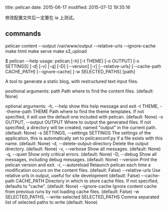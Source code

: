 title: pelican
date: 2015-06-17
modified: 2015-07-12 19:35:16

修改配置文件后一定要在 ia 上测试。

## commands 
pelican content --output /var/www/output --relative-urls --ignore-cache
make html
make serve
make s3_upload


$ pelican --help
usage: pelican [-h] [-t THEME] [-o OUTPUT] [-s SETTINGS] [-d] [-v] [-q] [-D]
               [--version] [-r] [--relative-urls] [--cache-path CACHE_PATH]
               [--ignore-cache] [-w SELECTED_PATHS]
               [path]

A tool to generate a static blog, with restructured text input files.

positional arguments:
  path                  Path where to find the content files. (default: None)

optional arguments:
  -h, --help            show this help message and exit
  -t THEME, --theme-path THEME
                        Path where to find the theme templates. If not
                        specified, it will use the default one included with
                        pelican. (default: None)
  -o OUTPUT, --output OUTPUT
                        Where to output the generated files. If not specified,
                        a directory will be created, named "output" in the
                        current path. (default: None)
  -s SETTINGS, --settings SETTINGS
                        The settings of the application, this is automatically
                        set to pelicanconf.py if a file exists with this name.
                        (default: None)
  -d, --delete-output-directory
                        Delete the output directory. (default: None)
  -v, --verbose         Show all messages. (default: None)
  -q, --quiet           Show only critical errors. (default: None)
  -D, --debug           Show all messages, including debug messages. (default:
                        None)
  --version             Print the pelican version and exit.
  -r, --autoreload      Relaunch pelican each time a modification occurs on
                        the content files. (default: False)
  --relative-urls       Use relative urls in output, useful for site
                        development (default: False)
  --cache-path CACHE_PATH
                        Directory in which to store cache files. If not
                        specified, defaults to "cache". (default: None)
  --ignore-cache        Ignore content cache from previous runs by not loading
                        cache files. (default: False)
  -w SELECTED_PATHS, --write-selected SELECTED_PATHS
                        Comma separated list of selected paths to write
                        (default: None)


